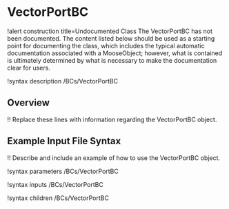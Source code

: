 # VectorPortBC

!alert construction title=Undocumented Class
The VectorPortBC has not been documented. The content listed below should be used as a starting point for
documenting the class, which includes the typical automatic documentation associated with a
MooseObject; however, what is contained is ultimately determined by what is necessary to make the
documentation clear for users.

!syntax description /BCs/VectorPortBC

## Overview

!! Replace these lines with information regarding the VectorPortBC object.

## Example Input File Syntax

!! Describe and include an example of how to use the VectorPortBC object.

!syntax parameters /BCs/VectorPortBC

!syntax inputs /BCs/VectorPortBC

!syntax children /BCs/VectorPortBC
